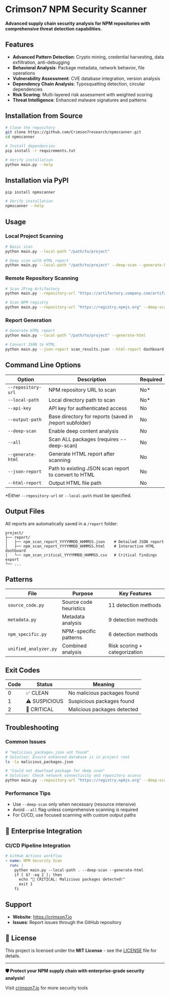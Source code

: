 # Crimson7 NPM Security Scanner

**Advanced supply chain security analysis for NPM repositories with comprehensive threat detection capabilities.**

## **Features**

- **Advanced Pattern Detection**: Crypto mining, credential harvesting, data exfiltration, anti-debugging
- **Behavioral Analysis**: Package metadata, network behavior, file operations
- **Vulnerability Assessment**: CVE database integration, version analysis
- **Dependency Chain Analysis**: Typosquatting detection, circular dependencies
- **Risk Scoring**: Multi-layered risk assessment with weighted scoring
- **Threat Intelligence**: Enhanced malware signatures and patterns

## **Installation from Source**

```bash
# Clone the repository
git clone https://github.com/Crimson7research/npmscanner.git
cd npmscanner

# Install dependencies
pip install -r requirements.txt

# Verify installation
python main.py --help
```

## **Installation via PyPI**

```bash
pip install npmscanner

# Verify installation
npmscanner --help
```


## **Usage**

### **Local Project Scanning**
```bash
# Basic scan
python main.py --local-path "/path/to/project"

# Deep scan with HTML report
python main.py --local-path "/path/to/project" --deep-scan --generate-html
```

### **Remote Repository Scanning**
```bash
# Scan JFrog Artifactory
python main.py --repository-url "https://artifactory.company.com/artifactory/npm-repo/" --api-key "your-key"

# Scan NPM registry
python main.py --repository-url "https://registry.npmjs.org" --deep-scan
```

### **Report Generation**
```bash
# Generate HTML report
python main.py --local-path "/path/to/project" --generate-html

# Convert JSON to HTML
python main.py --json-report scan_results.json --html-report dashboard.html
```

## **Command Line Options**

| Option | Description | Required |
|--------|-------------|----------|
| `--repository-url` | NPM repository URL to scan | No* |
| `--local-path` | Local directory path to scan | No* |
| `--api-key` | API key for authenticated access | No |
| `--output-path` | Base directory for reports (saved in /report subfolder) | No |
| `--deep-scan` | Enable deep content analysis | No |
| `--all` | Scan ALL packages (requires --deep-scan) | No |
| `--generate-html` | Generate HTML report after scanning | No |
| `--json-report` | Path to existing JSON scan report to convert to HTML | No |
| `--html-report` | Output HTML file path | No |

*Either `--repository-url` or `--local-path` must be specified.

## **Output Files**

All reports are automatically saved in a `/report` folder:

```
project/
├── report/
│   ├── npm_scan_report_YYYYMMDD_HHMMSS.json    # Detailed JSON report
│   ├── npm_scan_report_YYYYMMDD_HHMMSS.html    # Interactive HTML dashboard
│   └── npm_scan_critical_YYYYMMDD_HHMMSS.csv   # Critical findings export
└── ...
```

## Patterns
| File | Purpose | Key Features |
|------|---------|--------------|
| `source_code.py` | Source code heuristics | 11 detection methods |
| `metadata.py` | Metadata analysis | 9 detection methods |
| `npm_specific.py` | NPM-specific patterns | 6 detection methods |
| `unified_analyzer.py` | Combined analysis | Risk scoring + categorization |

## **Exit Codes**

| Code | Status | Meaning |
|------|--------|---------|
| 0 | ✅ CLEAN | No malicious packages found |
| 1 | ⚠️ SUSPICIOUS | Suspicious packages found |
| 2 | 🚨 CRITICAL | Malicious packages detected |

## **Troubleshooting**

### **Common Issues**
```bash
# "malicious_packages.json not found"
# Solution: Ensure enhanced database is in project root
ls -la malicious_packages.json

# "Could not download package for deep scan"
# Solution: Check network connectivity and repository access
python main.py --repository-url "https://registry.npmjs.org" --deep-scan
```

### **Performance Tips**
- Use `--deep-scan` only when necessary (resource intensive)
- Avoid `--all` flag unless comprehensive scanning is required
- For CI/CD, use focused scanning with custom output paths

## 🔗 **Enterprise Integration**

### **CI/CD Pipeline Integration**
```yaml
# GitHub Actions workflow
- name: NPM Security Scan
  run: |
    python main.py --local-path . --deep-scan --generate-html
    if [ $? -eq 2 ]; then
      echo "🚨 CRITICAL: Malicious packages detected!"
      exit 1
    fi
```

## **Support**

- **Website**: https://crimson7.io
- **Issues**: Report issues through the GitHub repository

## 📄 **License**

This project is licensed under the **MIT License** - see the [LICENSE](LICENSE) file for details.

---

**🛡️ Protect your NPM supply chain with enterprise-grade security analysis!**

Visit [crimson7.io](https://crimson7.io) for more security tools
